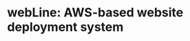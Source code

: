 webLine: AWS-based website deployment system
================================================================================
